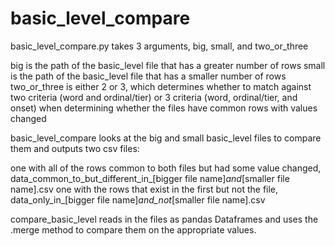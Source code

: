 # basic_level_compare

basic_level_compare.py takes 3 arguments, big, small, and two_or_three

big is the path of the basic_level file that has a greater number of rows
small is the path of the basic_level file that has a smaller number of rows
two_or_three is either 2 or 3, which determines whether to match against two criteria (word and ordinal/tier) or 3 criteria (word, ordinal/tier, and onset) when determining whether the files have common rows with values changed

basic_level_compare looks at the big and small basic_level files to compare them and outputs two csv files: 

one with all of the rows common to both files but had some value changed, data_common_to_but_different_in_[bigger file name]_and_[smaller file name].csv
one with the rows that exist in the first but not the file, data_only_in_[bigger file name]_and_not_[smaller file name].csv


compare_basic_level reads in the files as pandas Dataframes and uses the .merge method to compare them on the appropriate values.




